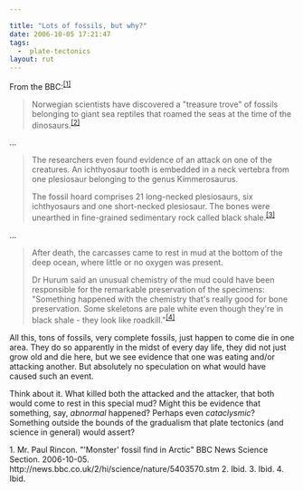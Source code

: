 ```yaml
---

title: "Lots of fossils, but why?"
date: 2006-10-05 17:21:47
tags:
  -  plate-tectonics
layout: rut
---
```


From the BBC:<sup>[\[1\]][ref1]</sup>
> Norwegian scientists have discovered a "treasure trove" of fossils belonging
> to giant sea reptiles that roamed the seas at the time of the dinosaurs.<sup>[\[2\]][ref2]</sup>

&#x2026;

> The researchers even found evidence of an attack on one of the creatures. An
> ichthyosaur tooth is embedded in a neck vertebra from one plesiosaur belonging
> to the genus Kimmerosaurus.
> 
> The fossil hoard comprises 21 long-necked plesiosaurs, six ichthyosaurs and one
> short-necked plesiosaur. The bones were unearthed in fine-grained sedimentary
> rock called black shale.<sup>[\[3\]][ref3]</sup>

&#x2026;

> After death, the carcasses came to rest in mud at the bottom of the deep ocean,
> where little or no oxygen was present.
> 
> Dr Hurum said an unusual chemistry of the mud could have been responsible for
> the remarkable preservation of the specimens: "Something happened with the
> chemistry that's really good for bone preservation. Some skeletons are pale white
> even though they're in black shale - they look like roadkill."<sup>[\[4\]][ref4]</sup>

All this, tons of fossils, very complete fossils, just happen to come die in one area.  They do so apparently in the midst of every day life, they did not just grow old and die here, but we see evidence that one was eating and/or attacking another.  But absolutely no speculation on what would have caused such an event.

Think about it.  What killed both the attacked and the attacker, that both would come to rest in this special mud?  Might this be evidence that something, say, *abnormal* happened?  Perhaps even *cataclysmic*?  Something outside the bounds of the gradualism that plate tectonics (and science in general) would assert?

<div markdown="1" class="postrefs">
1. Mr. Paul Rincon.  "'Monster' fossil find in Arctic"  BBC News Science Section.  2006-10-05.  http://news.bbc.co.uk/2/hi/science/nature/5403570.stm
2. Ibid.
3. Ibid.
4. Ibid.
</div>

[ref1]: http://news.bbc.co.uk/2/hi/science/nature/5403570.stm "BBC News | Science/Nature | 'Monster' fossil find in Arctic"
[ref2]: http://news.bbc.co.uk/2/hi/science/nature/5403570.stm "BBC News | Science/Nature | 'Monster' fossil find in Arctic"
[ref3]: http://news.bbc.co.uk/2/hi/science/nature/5403570.stm "BBC News | Science/Nature | 'Monster' fossil find in Arctic"
[ref4]: http://news.bbc.co.uk/2/hi/science/nature/5403570.stm "BBC News | Science/Nature | 'Monster' fossil find in Arctic"

